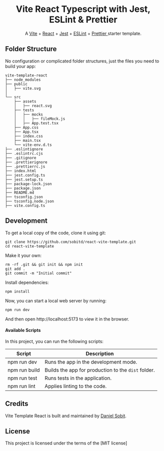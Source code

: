 <h1 align="center">
  Vite React Typescript with Jest, ESLint & Prettier
</h1>

<p align="center">
    A <a href="https://vitejs.dev">Vite</a> + <a href="https://reactjs.org">React</a> + <a href="https://jestjs.io/">Jest</a> + <a href="https://eslint.org/">ESLint</a> + <a href="https://prettier.io/">Prettier </a> starter template.
</p>


## Folder Structure

No configuration or complicated folder structures, just the files you need to build your app:

```
vite-template-react
├── node_modules
├── public
│   ├── vite.svg
│
└── src
    ├── assets
    │   ├── react.svg
    ├── tests
    │   ├── mocks
    │   │   ├── fileMock.js
    │   ├── App.test.tsx
    ├── App.css
    ├── App.tsx
    ├── index.css
    ├── main.tsx
    └── vite-env.d.ts
├── .eslintignore
├── .eslintrc.cjs
├── .gitignore
├── .prettierignore
├── .prettierrc.js
├── index.html
├── jest.config.ts
├── jest.setup.ts
├── package-lock.json
├── package.json
├── README.md
├── tsconfig.json
├── tsconfig.node.json
├── vite.config.ts
```

## Development

To get a local copy of the code, clone it using git:

```
git clone https://github.com/sobitd/react-vite-template.git
cd react-vite-template
```

Make it your own:

```
rm -rf .git && git init && npm init
git add .
git commit -m "Initial commit"
```

Install dependencies:

```
npm install
```

Now, you can start a local web server by running:

```
npm run dev
```

And then open http://localhost:5173 to view it in the browser.

#### Available Scripts

In this project, you can run the following scripts:

| Script        | Description                                         |
| ------------- | --------------------------------------------------- |
| npm run dev   | Runs the app in the development mode.               |
| npm run build | Builds the app for production to the `dist` folder. |
| npm run test  | Runs tests in the application.                      |
| npm run lint  | Applies linting to the code.                        |

## Credits

Vite Template React is built and maintained by [Daniel Sobit]().

## License

This project is licensed under the terms of the [MIT license]